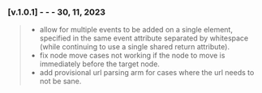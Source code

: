 ### [v.1.0.1] - - - 30, 11, 2023
> - allow for multiple events to be added on a single element, specified in the same event attribute separated by whitespace (while continuing to use a single shared return attribute).
> - fix node move cases not working if the node to move is immediately before the target node.
> - add provisional url parsing arm for cases where the url needs to not be sane.